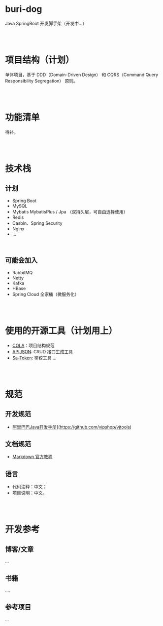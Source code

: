 # buri-dog

Java SpringBoot 开发脚手架（开发中...）

<br>
<br>

# 项目结构（计划）

单体项目，基于  DDD（Domain-Driven Design） 和  CQRS（Command Query Responsibility Segregation） 原则。

<br>
<br>

# 功能清单

待补。

<br>
<br>

# 技术栈

## 计划

- Spring Boot
- MySQL
- Mybatis MybatisPlus / Jpa （双持久层，可自由选择使用）
- Redis
- Casbin、Spring Security
- Nginx
- ...

<br>

## 可能会加入

- RabbitMQ
- Netty
- Kafka
- HBase
- Spring Cloud 全家桶（微服务化）

<br>
<br>

# 使用的开源工具（计划用上）

- [COLA](https://github.com/alibaba/COLA)：项目结构规范
- [APIJSON](https://github.com/vincentCheng/apijson-doc): CRUD 接口生成工具
- [Sa-Token](https://sa-token.dev33.cn/doc/index.html#/): 鉴权工具
  ...

<br>
<br>

# 规范

## 开发规范

- [阿里巴巴Java开发手册](https://github.com/alibaba/p3c)](https://github.com/vipshop/vjtools)

## 文档规范

- [Markdown 官方教程](https://markdown.com.cn/)

## 语言

- 代码注释：中文；
- 项目说明：中文。

<br>
<br>

# 开发参考

## 博客/文章

...

## 书籍

....

## 参考项目

...
